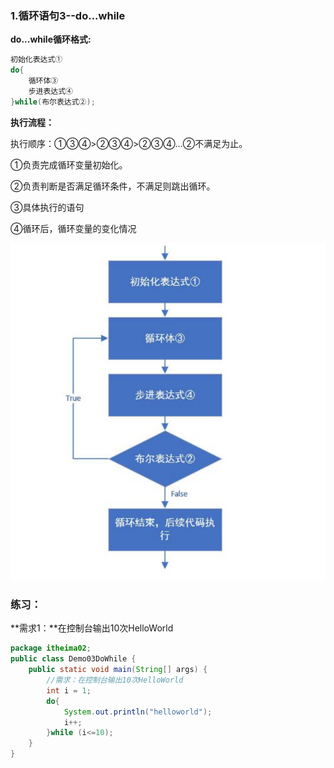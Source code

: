 ### 1.循环语句3--do...while

**do...while循环格式:**

```java
初始化表达式①
do{
	循环体③
	步进表达式④
}while(布尔表达式②);
```

**执行流程：**

执行顺序：①③④>②③④>②③④…②不满足为止。

①负责完成循环变量初始化。 

②负责判断是否满足循环条件，不满足则跳出循环。

③具体执行的语句 

④循环后，循环变量的变化情况

![25-1](.\img\25-1.jpg)

### 练习：

**需求1：**在控制台输出10次HelloWorld

```java
package itheima02;
public class Demo03DoWhile {
    public static void main(String[] args) {
        //需求：在控制台输出10次HelloWorld
        int i = 1;
        do{
            System.out.println("helloworld");
            i++;
        }while (i<=10);
    }
}
```

